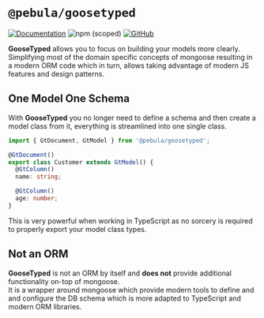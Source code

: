 # `@pebula/goosetyped`

[![Documentation](https://img.shields.io/badge/Documentation-9cf?style=for-the-badge)](https://pebula.github.io/node/goosetyped/)   ![npm (scoped)](https://img.shields.io/npm/v/@pebula/goosetyped?color=green&style=for-the-badge)  [![GitHub](https://img.shields.io/badge/Source_Code-green?style=for-the-badge&logo=github)](https://github.com/pebula/node/tree/main/libs/goosetyped)


**GooseTyped** allows you to focus on building your models more clearly. Simplifying most of the domain
specific concepts of mongoose resulting in a modern ORM code which in turn, allows taking advantage of modern JS features and
design patterns.

## One Model One Schema

With **GooseTyped** you no longer need to define a schema and then create a model class from it, everything is streamlined
into one single class.

```ts
import { GtDocument, GtModel } from '@pebula/goosetyped';

@GtDocument()
export class Customer extends GtModel() {
  @GtColumn()
  name: string;

  @GtColumn()
  age: number;
}
```

This is very powerful when working in TypeScript as no sorcery is required to properly export your model class types.

## Not an ORM

**GooseTyped** is not an ORM by itself and **does not** provide additional functionality on-top of mongoose.  
It is a wrapper around mongoose which provide modern tools to define and and configure the DB schema which is
more adapted to TypeScript and modern ORM libraries.

